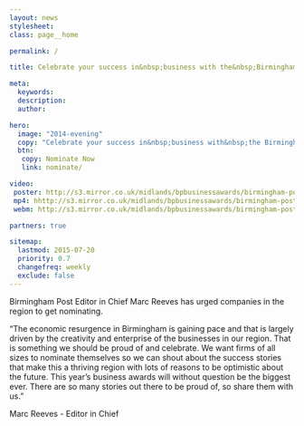 ```yaml
---
layout: news
stylesheet:
class: page__home

permalink: /

title: Celebrate your success in&nbsp;business with the&nbsp;Birmingham&nbsp;Post

meta:
  keywords:
  description:
  author:

hero:
  image: "2014-evening"
  copy: "Celebrate your success in&nbsp;business with&nbsp;the Birmingham&nbsp;Post"
  btn:
   copy: Nominate Now
   link: nominate/

video:
 poster: http://s3.mirror.co.uk/midlands/bpbusinessawards/birmingham-post-business-awards-2014.jpg
 mp4: hhttp://s3.mirror.co.uk/midlands/bpbusinessawards/birmingham-post-business-awards-2014.mp4
 webm: http://s3.mirror.co.uk/midlands/bpbusinessawards/birmingham-post-business-awards-2014.webm

partners: true

sitemap:
  lastmod: 2015-07-20
  priority: 0.7
  changefreq: weekly
  exclude: false
---
```


Birmingham Post Editor in Chief Marc Reeves has urged companies in the region to get nominating.

&ldquo;The economic resurgence in Birmingham is gaining pace and that is largely driven by the creativity and enterprise of the businesses in our region. That is something we should be proud of and celebrate.
We want firms of all sizes to nominate themselves so we can shout about the success stories that make this a thriving region with lots of reasons to be optimistic about the future.
This year&rsquo;s business awards will without question be the biggest ever. There are so many stories out there to be proud of, so share them with us.&rdquo;

Marc Reeves - Editor in Chief

